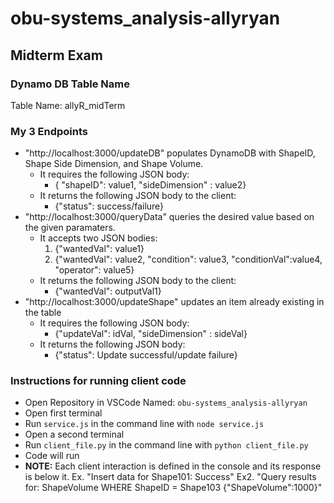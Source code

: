 # obu-systems_analysis-allyryan
## Midterm Exam

### Dynamo DB Table Name
Table Name: allyR_midTerm

### My 3 Endpoints
- "http://localhost:3000/updateDB" populates DynamoDB with ShapeID, Shape Side Dimension, and Shape Volume.
    - It requires the following JSON body:
        - { "shapeID": value1, "sideDimension" : value2}
    - It returns the following JSON body to the client:
        - {"status": success/failure}
- "http://localhost:3000/queryData" queries the desired value based on the given paramaters.
    - It accepts two JSON bodies:
        1. {"wantedVal": value1}
        2. {"wantedVal": value2, "condition": value3, "conditionVal":value4, "operator": value5}
    - It returns the following JSON body to the client:
        - {"wantedVal": outputVal1}
- "http://localhost:3000/updateShape" updates an item already existing in the table
    - It requires the following JSON body:
        - {"updateVal": idVal, "sideDimension" : sideVal}
    - It returns the following JSON body:
        - {"status": Update successful/update failure}

### Instructions for running client code
- Open Repository in VSCode Named: `obu-systems_analysis-allyryan`
- Open first terminal
- Run `service.js` in the command line with `node service.js`
- Open a second terminal 
- Run `client_file.py` in the command line with `python client_file.py`
- Code will run 
- **NOTE:** Each client interaction is defined in the console and its response is below it. Ex. "Insert data for Shape101: Success" 
Ex2. "Query results for: ShapeVolume WHERE ShapeID = Shape103 
{"ShapeVolume":1000}"






